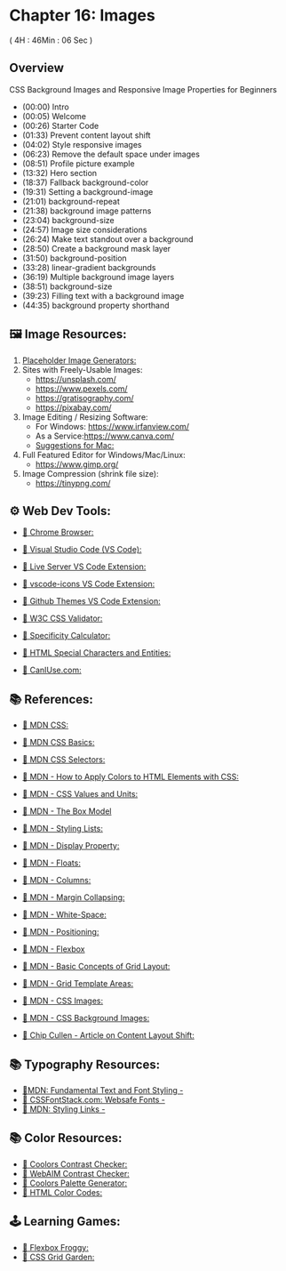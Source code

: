 # Chapter 16: Images 
( 4H : 46Min : 06 Sec ) 
## Overview

CSS Background Images and Responsive Image Properties for Beginners

* (00:00) Intro
* (00:05) Welcome
* (00:26) Starter Code
* (01:33) Prevent content layout shift
* (04:02) Style responsive images
* (06:23) Remove the default space under images
* (08:51) Profile picture example
* (13:32) Hero section
* (18:37) Fallback background-color
* (19:31) Setting a background-image
* (21:01) background-repeat
* (21:38) background image patterns
* (23:04) background-size
* (24:57) Image size considerations
* (26:24) Make text standout over a background
* (28:50) Create a background mask layer
* (31:50) background-position
* (33:28) linear-gradient backgrounds
* (36:19) Multiple background image layers
* (38:51) background-size 
* (39:23) Filling text with a background image
* (44:35) background property shorthand


## 🖼️ Image Resources:

1. [Placeholder Image Generators: ](https://loremipsum.io/21-of-the-best-placeholder-image-generators/)
2. Sites with Freely-Usable Images: 
    * <https://unsplash.com/>
    * <https://www.pexels.com/>
    * <https://gratisography.com/>
    * <https://pixabay.com/>
3. Image Editing / Resizing Software: 
    * For Windows: <https://www.irfanview.com/>
    * As a Service:<https://www.canva.com/>
    * [Suggestions for Mac: ](https://www.cleverfiles.com/howto/top-5-photo-editing-apps-mac.html)
4. Full Featured Editor for Windows/Mac/Linux: 
    * <https://www.gimp.org/>
5. Image Compression (shrink file size): 
    * <https://tinypng.com/>


## ⚙ Web Dev Tools:

* [🔗 Chrome Browser:](https://www.google.com/chrome/)
* [🔗 Visual Studio Code (VS Code):](https://code.visualstudio.com/) 
* [🔗 Live Server VS Code Extension:]()
* [🔗 vscode-icons VS Code Extension:]() 
* [🔗 Github Themes VS Code Extension:]() 

* [🔗 W3C CSS Validator:](https://jigsaw.w3.org/css-validator/)
* [🔗 Specificity Calculator:](https://specificity.keegan.st/)
* [🔗 HTML Special Characters and Entities:](https://unicode-table.com) 
* [🔗 CanIUse.com:](https://caniuse.com/)

## 📚 References:
* [🔗 MDN CSS:](https://developer.mozilla.org/en-US/docs/Web/CSS)
* [🔗 MDN CSS Basics:](https://developer.mozilla.org/en-US/docs/Learn/Getting_started_with_the_web/CSS_basics)
* [🔗 MDN CSS Selectors:](https://developer.mozilla.org/en-US/docs/Learn/CSS/Building_blocks/Selectors)
* [🔗 MDN - How to Apply Colors to HTML Elements with CSS:](https://developer.mozilla.org/en-US/docs/Web/CSS/color)
* [🔗 MDN - CSS Values and Units:](https://developer.mozilla.org/en-US/docs/Learn/CSS/Building_blocks/Values_and_units)
* [🔗 MDN - The Box Model](https://developer.mozilla.org/en-US/docs/Learn/CSS/Building_blocks/The_box_model)
* [🔗 MDN - Styling Lists: ](https://developer.mozilla.org/en-US/docs/Learn/CSS/Styling_text/Styling_lists)

* [🔗 MDN - Display Property:](https://developer.mozilla.org/en-US/docs/Web/CSS/display) 
* [🔗 MDN - Floats:](https://developer.mozilla.org/en-US/docs/Learn/CSS/CSS_layout/Floats) 
* [🔗 MDN - Columns:](https://developer.mozilla.org/en-US/docs/Web/CSS/CSS_Columns/Basic_Concepts_of_Multicol) 
* [🔗 MDN - Margin Collapsing:](https://developer.mozilla.org/en-US/docs/Web/CSS/CSS_Box_Model/Mastering_margin_collapsing) 
* [🔗 MDN - White-Space:](https://developer.mozilla.org/en-US/docs/Web/CSS/white-space)
* [🔗 MDN - Positioning:](https://developer.mozilla.org/en-US/docs/Learn/CSS/CSS_layout/Positioning) 
* [🔗 MDN - Flexbox](https://developer.mozilla.org/en-US/docs/Learn/CSS/CSS_layout/Flexbox) 
* [🔗 MDN - Basic Concepts of Grid Layout:](https://developer.mozilla.org/en-US/docs/Web/CSS/CSS_Grid_Layout/Basic_Concepts_of_Grid_Layout)
* [🔗 MDN - Grid Template Areas:](https://developer.mozilla.org/en-US/docs/Web/CSS/CSS_Grid_Layout/Grid_Template_Areas)
* [🔗 MDN - CSS Images:](https://developer.mozilla.org/en-US/docs/Web/CSS/CSS_Images) 
* [🔗 MDN - CSS Background Images:](https://developer.mozilla.org/en-US/docs/Web/CSS/CSS_Backgrounds_and_Borders/Resizing_background_images) 
* [🔗 Chip Cullen - Article on Content Layout Shift:](https://chipcullen.com/what-width-and-height-attributes-to-use-with-responsive-images/)

## 📚 Typography Resources:

* [🔗MDN: Fundamental Text and Font Styling - ](https://developer.mozilla.org/en-US/docs/Learn/CSS/Styling_text/Fundamentals)
* [🔗 CSSFontStack.com: Websafe Fonts - ](https://www.cssfontstack.com/)
* [🔗 MDN: Styling Links - ](https://developer.mozilla.org/en-US/docs/Learn/CSS/Styling_text/Fundamentals)

## 📚 Color Resources: 

* [🔗 Coolors Contrast Checker:](https://coolors.co/contrast-checker/112a46-acc8e5)
* [🔗 WebAIM Contrast Checker:](https://webaim.org/resources/contrastchecker/)
* [🔗 Coolors Palette Generator:](https://coolors.co/)
* [🔗 HTML Color Codes:](https://htmlcolorcodes.com/)


## 🕹️ Learning Games:
* [🔗 Flexbox Froggy:](https://flexboxfroggy.com/)
* [🔗 CSS Grid Garden: ](https://cssgridgarden.com/)